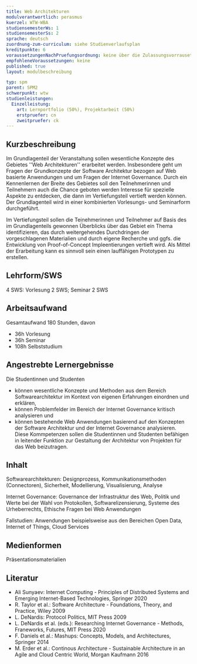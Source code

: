 ```yaml
---
title: Web Architekturen 
modulverantwortlich: perasmus
kuerzel: WTW-WBA
studiensemesterWs: 1
studiensemesterSs: 2
sprache: deutsch
zuordnung-zum-curriculum: siehe Studienverlaufsplan
kreditpunkte: 6
voraussetzungenNachPruefungsordnung: keine über die Zulassungsvorrausetzungen zum Studium hinausgehenden
empfohleneVoraussetzungen: keine
published: true
layout: modulbeschreibung

typ: spm
parent: SPM2
schwerpunkt: wtw
studienleistungen:
  Einzelleistung:
    art: Lernportfolio (50%), Projektarbeit (50%)
    erstpruefer: cn
    zweitpruefer: ck
---
```


## Kurzbeschreibung
Im Grundlagenteil der Veranstaltung sollen wesentliche Konzepte des Gebietes ''Web Architekturen'' erarbeitet werden. Insbesondere geht um Fragen der Grundkonzepte der Software Architektur bezogen auf Web basierte Anwendungen und um Fragen der Internet Governance. Durch ein Kennenlernen der Breite des Gebietes soll den Teilnehmerinnen und Teilnehmern auch die Chance geboten werden Interesse für spezielle Aspekte zu entdecken, die dann im Vertiefungsteil vertieft werden können.
Der Grundlagenteil wird in einer kombinierten Vorlesungs- und Seminarform durchgeführt.

Im Vertiefungsteil sollen die Teinehmerinnen und Teilnehmer auf Basis des im Grundlagenteils gewonnen Überblicks über das Gebiet ein Thema identifizieren, das durch weitergehendes Durchdringen der vorgeschlagenen Materialien und durch eigene Recherche und ggfs. die Entwicklung von Proof-of-Concept Impleentierungen vertieft wird. Als Mittel der Erarbeitung kann es sinnvoll sein einen lauffähigen Prototypen zu erstellen. 

## Lehrform/SWS 
4 SWS: Vorlesung 2 SWS; Seminar 2 SWS

## Arbeitsaufwand 
Gesamtaufwand 180 Stunden, davon 
- 36h Vorlesung 
- 36h Seminar 
- 108h Selbststudium 


## Angestrebte Lernergebnisse
Die Studentinnen und Studenten
- können wesentliche Konzepte und Methoden aus dem Bereich Softwarearchitektur im Kontext von eigenen Erfahrungen einordnen und erklären,
- können Problemfelder im Bereich der Internet Governance kritisch analysieren und 
- können bestehende Web Anwendungen basierend auf den Konzepten der Software Architektur und der Internet Governance analysieren.
Diese Kommpetenzen sollen die Studentinnen und Studenten befähigen in leitender Funktion zur Gestaltung der Architektur von Projekten für das Web beizutragen. 

## Inhalt
Softwarearchitekturen: Designprozess, Kommunikationsmethoden (Connectoren), Sicherheit, Modellierung, Visualisierung, Analyse

Internet Governance: Governance der Infrastruktur des Web, Politik und Werte bei der Wahl von Protokollen, Softwarelizensierung, Systeme des Urheberrechts, Ethische Fragen bei Web Anwendungen

Fallstudien: Anwendungen beispielsweise aus den Bereichen Open Data, Internet of Things, Cloud Services


## Medienformen
Präsentationsmaterialien

## Literatur
- Ali Sunyaev: Internet Computing - Principles of Distributed Systems and Emerging Internet-Based Technologies, Springer 2020
- R. Taylor et al.: Software Architecture - Foundations, Theory, and Practice, Wiley 2009
- L. DeNardis: Protocol Politics, MIT Press 2009
- L. DeNardis et al. (eds.): Researching Internet Governance - Methods, Franeworks, Futures, MIT Press 2020
- F. Daniels et al.: Mashups: Concepts, Models, and Architectures, Springer 2014
- M. Erder et al.: Continous Architecture - Sustainable Architecture in an Agile and Cloud Centric World, Morgan Kaufmann 2016 
